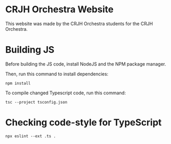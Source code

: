 # CRJH Orchestra Website

This website was made by the CRJH Orchestra students for the CRJH Orchestra.


# Building JS

Before building the JS code, install NodeJS and the NPM package manager.

Then, run this command to install dependencies:

```shell
npm install
```

To compile changed Typescript code, run this command:

```shell
tsc --project tsconfig.json
```

# Checking code-style for TypeScript

```shell
npx eslint --ext .ts .
```